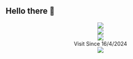 ## Hello there 👋
<p align="center">
  <img src="https://github-profile-trophy.vercel.app/?username=Nouzaria&theme=nord"/><br/>
  <img src="https://github-readme-stats.vercel.app/api?username=Nouzaria&show_icons=true&theme=vue-dark"/><br/>
  <img src="https://github-readme-stats.vercel.app/api/top-langs/?username=Nouzaria&layout=compact&theme=vue-dark&hide=css,html"/><br/>Visit Since 16/4/2024<br/>
  <a href="https://count.getloli.com/"><img src="https://count.getloli.com/@:Nouzaria?name=%3ANouzaria&theme=booru-lewd&padding=7&offset=0&align=top&scale=1&pixelated=1&darkmode=auto"/></a><br/>
</p>

<!--
**Nouzaria/Nouzaria** is a ✨ _special_ ✨ repository because its `README.md` (this file) appears on your GitHub profile.

Here are some ideas to get you started:

- 🔭 I’m currently working on ...
- 🌱 I’m currently learning ...
- 👯 I’m looking to collaborate on ...
- 🤔 I’m looking for help with ...
- 💬 Ask me about ...
- 📫 How to reach me: ...
- 😄 Pronouns: ...
- ⚡ Fun fact: ...
-->
